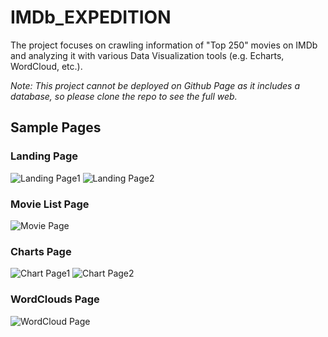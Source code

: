 # IMDb_EXPEDITION
The project focuses on crawling information of "Top 250" movies on IMDb and analyzing it with various Data Visualization tools (e.g. Echarts, WordCloud, etc.).  

*Note: This project cannot be deployed on Github Page as it includes a database, so please clone the repo to see the full web.*

## Sample Pages  
### Landing Page
![Landing Page1](https://github.com/Rebecca-Chou/IMDb_EXPEDITION/blob/main/static/assets/img/Sample/Home1.PNG)
![Landing Page2](https://github.com/Rebecca-Chou/IMDb_EXPEDITION/blob/main/static/assets/img/Sample/Home2.PNG)  

### Movie List Page
![Movie Page](https://github.com/Rebecca-Chou/IMDb_EXPEDITION/blob/main/static/assets/img/Sample/movie.PNG)  

### Charts Page
![Chart Page1](https://github.com/Rebecca-Chou/IMDb_EXPEDITION/blob/main/static/assets/img/Sample/analysis.PNG)
![Chart Page2](https://github.com/Rebecca-Chou/IMDb_EXPEDITION/blob/main/static/assets/img/Sample/analysis2.PNG)  

### WordClouds Page
![WordCloud Page](https://github.com/Rebecca-Chou/IMDb_EXPEDITION/blob/main/static/assets/img/Sample/word.PNG)  
